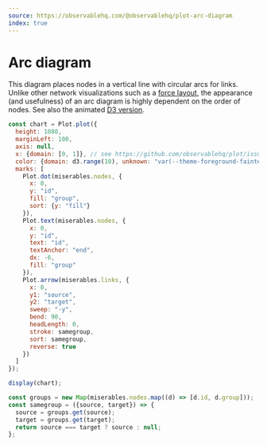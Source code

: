 ```yaml
---
source: https://observablehq.com/@observablehq/plot-arc-diagram
index: true
---
```


# Arc diagram

This diagram places nodes in a vertical line with circular arcs for links. Unlike other network visualizations such as a [force layout](../d3/force-directed-graph), the appearance (and usefulness) of an arc diagram is highly dependent on the order of nodes. See also the animated [D3 version](../d3/arc-diagram).

```js echo
const chart = Plot.plot({
  height: 1080,
  marginLeft: 100,
  axis: null,
  x: {domain: [0, 1]}, // see https://github.com/observablehq/plot/issues/1541
  color: {domain: d3.range(10), unknown: "var(--theme-foreground-fainter)"},
  marks: [
    Plot.dot(miserables.nodes, {
      x: 0,
      y: "id",
      fill: "group",
      sort: {y: "fill"}
    }),
    Plot.text(miserables.nodes, {
      x: 0,
      y: "id",
      text: "id",
      textAnchor: "end",
      dx: -6,
      fill: "group"
    }),
    Plot.arrow(miserables.links, {
      x: 0,
      y1: "source",
      y2: "target",
      sweep: "-y",
      bend: 90,
      headLength: 0,
      stroke: samegroup,
      sort: samegroup,
      reverse: true
    })
  ]
});

display(chart);
```

```js echo
const groups = new Map(miserables.nodes.map((d) => [d.id, d.group]));
const samegroup = ({source, target}) => {
  source = groups.get(source);
  target = groups.get(target);
  return source === target ? source : null;
};
```
